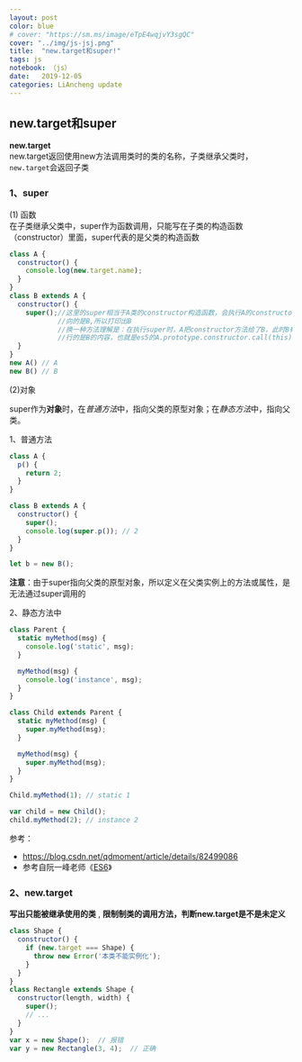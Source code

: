 ```yaml
---
layout: post
color: blue
# cover: "https://sm.ms/image/eTpE4wqjvY3sgQC"
cover: "../img/js-jsj.png"
title:  "new.target和super!"
tags: js
notebook: （js）
date:   2019-12-05 
categories: LiAncheng update
---
```

## new.target和super
**new.target**  
 new.target返回使用new方法调用类时的类的名称，子类继承父类时，`new.target`会返回子类   
### 1、super  
(1) 函数  
在子类继承父类中，super作为函数调用，只能写在子类的构造函数（constructor）里面，super代表的是父类的构造函数   

```javaScript
class A {
  constructor() {
    console.log(new.target.name);
  }
}
class B extends A {
  constructor() {
    super();//这里的super相当于A类的constructor构造函数，会执行A的constructor,但是此时的this指 
            //向的是B,所以打印出B
            //换一种方法理解是：在执行super时，A把constructor方法给了B，此时B有了A的功能，但是执 
            //行的是B的内容，也就是es5的A.prototype.constructor.call(this)。
  }
}
new A() // A
new B() // B
```

(2)对象  

 super作为**对象**时，在*普通方法*中，指向父类的原型对象；在*静态方法*中，指向父类。   

  1、普通方法  

```javaScript
class A {
  p() {
    return 2;
  }
}

class B extends A {
  constructor() {
    super();
    console.log(super.p()); // 2
  }
}

let b = new B();
```



 **注意**：由于super指向父类的原型对象，所以定义在父类实例上的方法或属性，是无法通过super调用的  


2、静态方法中

```javaScript
class Parent {
  static myMethod(msg) {
    console.log('static', msg);
  }

  myMethod(msg) {
    console.log('instance', msg);
  }
}

class Child extends Parent {
  static myMethod(msg) {
    super.myMethod(msg);
  }

  myMethod(msg) {
    super.myMethod(msg);
  }
}

Child.myMethod(1); // static 1

var child = new Child();
child.myMethod(2); // instance 2
```

参考：
- https://blog.csdn.net/qdmoment/article/details/82499086 
-  参考自阮一峰老师《[ES6](http://es6.ruanyifeng.com/?search=next&x=0&y=0#docs/class-extends#super-关键字)》 

### 2、new.target  


**写出只能被继承使用的类** , **限制制类的调用方法，判断new.target是不是未定义** 

```javaScript
class Shape {
  constructor() {
    if (new.target === Shape) {
      throw new Error('本类不能实例化');
    }
  }
}
class Rectangle extends Shape {
  constructor(length, width) {
    super();
    // ...
  }
}
var x = new Shape();  // 报错
var y = new Rectangle(3, 4);  // 正确
```
